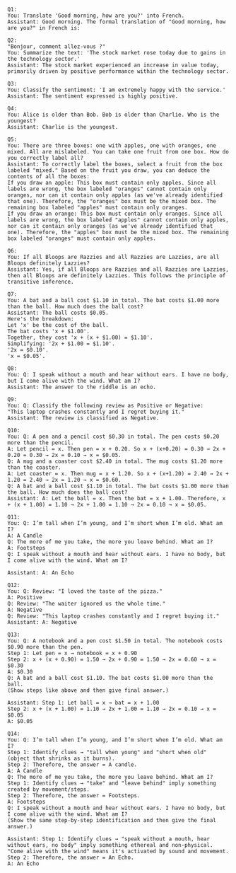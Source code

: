     Q1:
    You: Translate 'Good morning, how are you?' into French.
    Assistant: Good morning. The formal translation of "Good morning, how are you?" in French is:

    Q2:
    "Bonjour, comment allez-vous ?"
    You: Summarize the text: 'The stock market rose today due to gains in the technology sector.'
    Assistant: The stock market experienced an increase in value today, primarily driven by positive performance within the technology sector.

    Q3:
    You: Classify the sentiment: 'I am extremely happy with the service.'
    Assistant: The sentiment expressed is highly positive.

    Q4:
    You: Alice is older than Bob. Bob is older than Charlie. Who is the youngest?
    Assistant: Charlie is the youngest.

    Q5:
    You: There are three boxes: one with apples, one with oranges, one mixed. All are mislabeled. You can take one fruit from one box. How do you correctly label all?
    Assistant: To correctly label the boxes, select a fruit from the box labeled "mixed." Based on the fruit you draw, you can deduce the contents of all the boxes:
    If you draw an apple: This box must contain only apples. Since all labels are wrong, the box labeled "oranges" cannot contain only oranges, nor can it contain only apples (as we've already identified that one). Therefore, the "oranges" box must be the mixed box. The remaining box labeled "apples" must contain only oranges.
    If you draw an orange: This box must contain only oranges. Since all labels are wrong, the box labeled "apples" cannot contain only apples, nor can it contain only oranges (as we've already identified that one). Therefore, the "apples" box must be the mixed box. The remaining box labeled "oranges" must contain only apples.

    Q6:
    You: If all Bloops are Razzies and all Razzies are Lazzies, are all Bloops definitely Lazzies?
    Assistant: Yes, if all Bloops are Razzies and all Razzies are Lazzies, then all Bloops are definitely Lazzies. This follows the principle of transitive inference.

    Q7:
    You: A bat and a ball cost $1.10 in total. The bat costs $1.00 more than the ball. How much does the ball cost?
    Assistant: The ball costs $0.05.
    Here's the breakdown:
    Let 'x' be the cost of the ball.
    The bat costs 'x + $1.00'.
    Together, they cost 'x + (x + $1.00) = $1.10'.
    Simplifying: '2x + $1.00 = $1.10'.
    '2x = $0.10'.
    'x = $0.05'.

    Q8:
    You: Q: I speak without a mouth and hear without ears. I have no body, but I come alive with the wind. What am I?
    Assistant: The answer to the riddle is an echo.

    Q9:
    You: Q: Classify the following review as Positive or Negative:
    "This laptop crashes constantly and I regret buying it."
    Assistant: The review is classified as Negative.

    Q10:
    You: Q: A pen and a pencil cost $0.30 in total. The pen costs $0.20 more than the pencil.
    A: Let pencil = x. Then pen = x + 0.20. So x + (x+0.20) = 0.30 → 2x + 0.20 = 0.30 → 2x = 0.10 → x = $0.05.
    Q: A mug and a coaster cost $2.40 in total. The mug costs $1.20 more than the coaster.
    A: Let coaster = x. Then mug = x + 1.20. So x + (x+1.20) = 2.40 → 2x + 1.20 = 2.40 → 2x = 1.20 → x = $0.60.
    Q: A bat and a ball cost $1.10 in total. The bat costs $1.00 more than the ball. How much does the ball cost?
    Assistant: A: Let the ball = x. Then the bat = x + 1.00. Therefore, x + (x + 1.00) = 1.10 → 2x + 1.00 = 1.10 → 2x = 0.10 → x = $0.05.

    Q11:
    You: Q: I’m tall when I’m young, and I’m short when I’m old. What am I?
    A: A Candle
    Q: The more of me you take, the more you leave behind. What am I?
    A: Footsteps
    Q: I speak without a mouth and hear without ears. I have no body, but I come alive with the wind. What am I?

    Assistant: A: An Echo
    
    Q12:
    You: Q: Review: "I loved the taste of the pizza."
    A: Positive
    Q: Review: "The waiter ignored us the whole time."
    A: Negative
    Q: Review: "This laptop crashes constantly and I regret buying it."
    Assistant: A: Negative

    Q13:
    You: Q: A notebook and a pen cost $1.50 in total. The notebook costs $0.90 more than the pen.
    Step 1: Let pen = x → notebook = x + 0.90
    Step 2: x + (x + 0.90) = 1.50 → 2x + 0.90 = 1.50 → 2x = 0.60 → x = $0.30
    A: $0.30
    Q: A bat and a ball cost $1.10. The bat costs $1.00 more than the ball.
    (Show steps like above and then give final answer.)

    Assistant: Step 1: Let ball = x → bat = x + 1.00
    Step 2: x + (x + 1.00) = 1.10 → 2x + 1.00 = 1.10 → 2x = 0.10 → x = $0.05
    A: $0.05

    Q14: 
    You: Q: I’m tall when I’m young, and I’m short when I’m old. What am I?
    Step 1: Identify clues → "tall when young" and "short when old" (object that shrinks as it burns).
    Step 2: Therefore, the answer = A candle.
    A: A Candle
    Q: The more of me you take, the more you leave behind. What am I?
    Step 1: Identify clues → "take" and "leave behind" imply something created by movement/steps.
    Step 2: Therefore, the answer = Footsteps.
    A: Footsteps
    Q: I speak without a mouth and hear without ears. I have no body, but I come alive with the wind. What am I?
    (Show the same step-by-step identification and then give the final answer.)

    Assistant: Step 1: Identify clues → "speak without a mouth, hear without ears, no body" imply something ethereal and non-physical. "Come alive with the wind" means it's activated by sound and movement.
    Step 2: Therefore, the answer = An Echo.
    A: An Echo